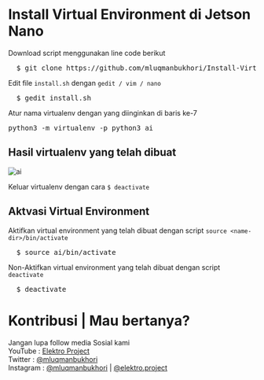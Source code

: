 # Install Virtual Environment di Jetson Nano
Download script menggunakan line code berikut
<pre>
  $ git clone https://github.com/mluqmanbukhori/Install-Virtualenv-Jetson/install.sh
</pre>

Edit file `install.sh` dengan `gedit / vim / nano`
<pre>
  $ gedit install.sh
</pre>

Atur nama virtualenv dengan yang diinginkan di baris ke-7
<pre>
python3 -m virtualenv -p python3 ai
</pre>

## Hasil virtualenv yang telah dibuat
![ai](https://github.com/mluqmanbukhori/Install-Virtual-Environment-Jetson/blob/main/cuplikan.jpg)

Keluar virtualenv dengan cara `$ deactivate`

## Aktvasi Virtual Environment
Aktifkan virtual environment yang telah dibuat dengan script `source <name-dir>/bin/activate`
<pre>
  $ source ai/bin/activate
</pre>

Non-Aktifkan virtual environment yang telah dibuat dengan script `deactivate`
<pre>
  $ deactivate
</pre>

# Kontribusi | Mau bertanya?
Jangan lupa follow media Sosial kami <br>
YouTube : [Elektro Project](https://www.youtube.com/elektroproject) <br>
Twitter : [@mluqmanbukhori](https://twitter.com/mluqmanbukhori) <br>
Instagram : [@mluqmanbukhori](https://instagram.com/mluqmanbukhori) | [@elektro.project](https://instagram.com/elektro.project)

